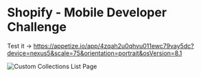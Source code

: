 # Shopify - Mobile Developer Challenge
Test it -> https://appetize.io/app/4zqah2u0qhvu011ewc79vay5dc?device=nexus5&scale=75&orientation=portrait&osVersion=8.1

![Custom Collections List Page](/Shopify/Custom%20Collections%20List%20Page.jpg=498x1024 "Custom Collections List Page")
